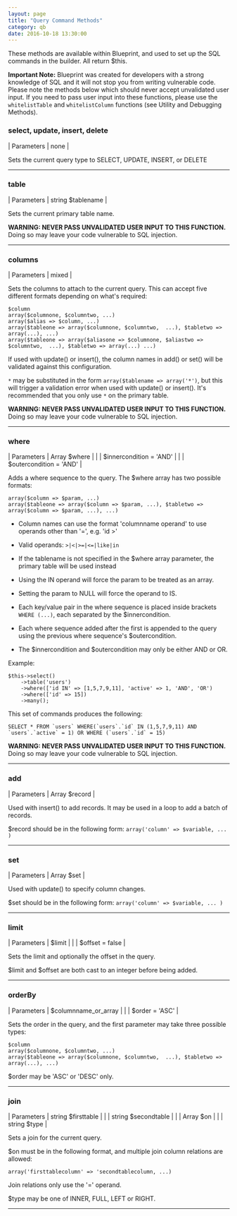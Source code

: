 ```yaml
---
layout: page
title: "Query Command Methods"
category: qb
date: 2016-10-18 13:30:00
---
```


These methods are available within Blueprint, and used to set up the SQL commands in the builder. All return $this.

**Important Note:** Blueprint was created for developers with a strong knowledge of SQL and it will not stop you from writing vulnerable code. Please note the methods below which should never accept unvalidated user input. If you need to pass user input into these functions, please use the `whitelistTable` and `whitelistColumn` functions (see Utility and Debugging Methods).

### select, update, insert, delete 
 
| Parameters   | none    |  

Sets the current query type to SELECT, UPDATE, INSERT, or DELETE

---

### table 
 
| Parameters   | string $tablename    |  

Sets the current primary table name.

**WARNING: NEVER PASS UNVALIDATED USER INPUT TO THIS FUNCTION.** Doing so may leave your code vulnerable to SQL injection.

---

### columns 
 
| Parameters   | mixed    | 

Sets the columns to attach to the current query. This can accept five different formats depending on what's required:

    $column
    array($columnone, $columntwo, ...)
    array($alias => $column, ...)
    array($tableone => array($columnone, $columntwo,  ...), $tabletwo => array(...), ...)
    array($tableone => array($aliasone => $columnone, $aliastwo => $columntwo,  ...), $tabletwo => array(...) ...)
    
If used with update() or insert(), the column names in add() or set() will be validated against this configuration.

`*` may be substituted in the form `array($tablename => array('*')`, but this will trigger a validation error when used with update() or insert(). It's recommended that you only use `*` on the primary table.

**WARNING: NEVER PASS UNVALIDATED USER INPUT TO THIS FUNCTION.** Doing so may leave your code vulnerable to SQL injection.

---

### where 
 
| Parameters   | Array $where    |
|              | $innercondition = 'AND' |
|              | $outercondition = 'AND' |

Adds a where sequence to the query. The $where array has two possible formats:

    array($column => $param, ...)
    array($tableone => array($column => $param, ...), $tabletwo => array($column => $param, ...), ...)
    
* Column names can use the format 'columnname operand' to use operands other than '=', e.g. 'id >'
* Valid operands: `>|<|>=|<=|like|in`
* If the tablename is not specified in the $where array parameter, the primary table will be used instead
* Using the IN operand will force the param to be treated as an array. 
* Setting the param to NULL will force the operand to IS.

* Each key/value pair in the where sequence is placed inside brackets `WHERE (...)`, each separated by the $innercondition.
* Each where sequence added after the first is appended to the query using the previous where sequence's $outercondition.
* The $innercondition and $outercondition may only be either AND or OR.

Example:

    $this->select()
        ->table('users')
        ->where(['id IN' => [1,5,7,9,11], 'active' => 1, 'AND', 'OR')
        ->where(['id' => 15])
        ->many();

This set of commands produces the following:

    SELECT * FROM `users` WHERE(`users`.`id` IN (1,5,7,9,11) AND `users`.`active` = 1) OR WHERE (`users`.`id` = 15)
    
**WARNING: NEVER PASS UNVALIDATED USER INPUT TO THIS FUNCTION.** Doing so may leave your code vulnerable to SQL injection.

---

### add
 
| Parameters   | Array $record  |  

Used with insert() to add records. It may be used in a loop to add a batch of records.

$record should be in the following form: `array('column' => $variable, ... )`

---

### set
 
| Parameters   | Array $set  |  

Used with update() to specify column changes.

$set should be in the following form: `array('column' => $variable, ... )`

---

### limit
 
| Parameters   | $limit  |
|               | $offset = false  |

Sets the limit and optionally the offset in the query.

$limit and $offset are both cast to an integer before being added.

---

### orderBy
 
| Parameters   | $columnname_or_array  |
|              | $order = 'ASC'  |

Sets the order in the query, and the first parameter may take three possible types:

    $column
    array($columnone, $columntwo, ...)
    array($tableone => array($columnone, $columntwo,  ...), $tabletwo => array(...), ...)
    
$order may be 'ASC' or 'DESC' only.

---

### join
 
| Parameters   | string $firsttable  |
|              | string $secondtable  |
|              | Array $on  |
|              | string $type  |

Sets a join for the current query.

$on must be in the following format, and multiple join column relations are allowed: 

    array('firsttablecolumn' => 'secondtablecolumn, ...)
    
Join relations only use the '=' operand.
    
$type may be one of INNER, FULL, LEFT or RIGHT.

---